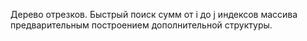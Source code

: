 Дерево отрезков. Быстрый поиск сумм от i до j индексов массива предварительным построением дополнительной структуры. 
